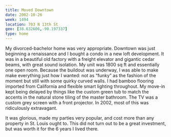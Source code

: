 ```yaml
---
title: Moved Downtown
date: 2002-10-26
week: 1494
location: 703 N 13th St
geo: [38.632606,-90.197337]
type: home
---
```


My divorced-bachelor home was very appropriate. Downtown was just beginning a renaissance and I bought a condo in a new loft development. It was in a beautiful old factory with a freight elevator and gigantic cedar beams, with great sound isolation. My unit was 1800 sq ft and essentially one open room. Because the buildout was underway, I was able to make make everything just how I wanted: not as “funky” as the fashion of the moment but still with some quirky curved walls. I had bamboo flooring imported from California and flexible smart lighting throughout. My move-in kept being delayed by things like the custom green tub to match the accents in the natural stone tiling of the master bathroom. The TV was a custom grey screen with a front projector. In 2002, most of this was ridiculously extravagant.

It was glorious, made my parties very popular, and cost more than any property in St. Louis ought to. This did not turn out to be a great investment, but was worth it for the 6 years I lived there.
